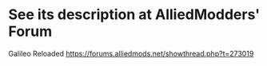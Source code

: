 See its description at AlliedModders' Forum
=============================

Galileo Reloaded 
https://forums.alliedmods.net/showthread.php?t=273019
